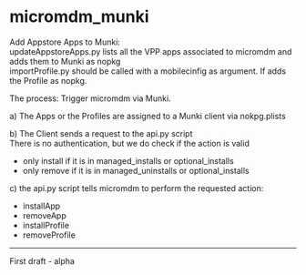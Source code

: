 # micromdm_munki

Add Appstore Apps to Munki:  
updateAppstoreApps.py lists all the VPP apps associated to micromdm and adds them to Munki as nopkg  
importProfile.py should be called with a mobilecinfig as argument. If adds the Profile as nopkg.
 
The process: Trigger micromdm via Munki.

a) The Apps or the Profiles are assigned to a Munki client via nokpg.plists

b) The Client sends a request to the api.py script  
There is no authentication, but we do check if the action is valid 
- only install if it is in managed_installs or optional_installs
- only remove if it is in managed_uninstalls or optional_installs

c) the api.py script tells micromdm to perform the requested action:
  - installApp
  - removeApp
  - installProfile
  - removeProfile
  
  
------

First draft - alpha
